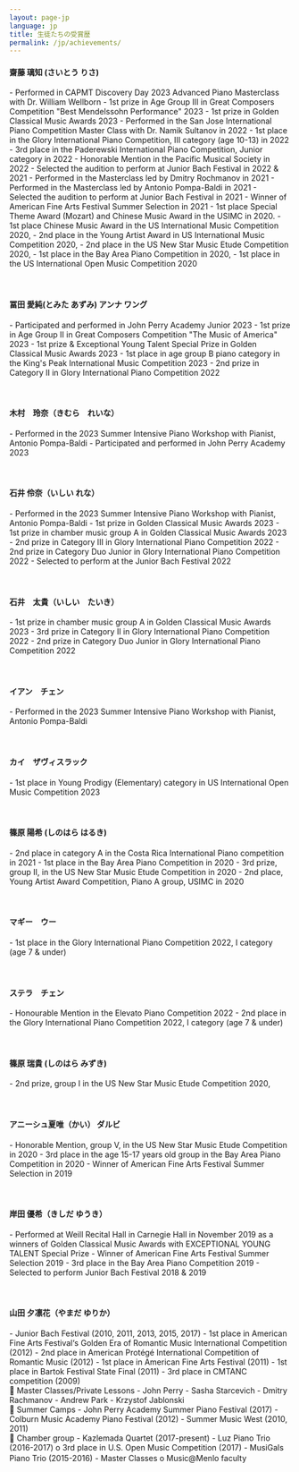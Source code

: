 ```yaml
---
layout: page-jp
language: jp
title: 生徒たちの受賞歴
permalink: /jp/achievements/
---
```

<h4>齋藤 璃知 (さいとう りさ) </h4>
- Performed in CAPMT Discovery Day 2023 Advanced Piano Masterclass with Dr. William Wellborn
- 1st prize in Age Group III in Great Composers Competition "Best Mendelssohn Performance" 2023
- 1st prize in Golden Classical Music Awards 2023
- Performed in the San Jose International Piano Competition Master Class with Dr. Namik Sultanov in 2022
- 1st place in the Glory International Piano Competition, III category (age 10-13) in 2022
- 3rd place in the Paderewski International Piano Competition, Junior category in 2022
- Honorable Mention in the Pacific Musical Society in 2022
- Selected the audition to perform at Junior Bach Festival in 2022 & 2021
- Performed in the Masterclass led by Dmitry Rochmanov in 2021
- Performed in the Masterclass led by Antonio Pompa-Baldi in 2021
- Selected the audition to perform at Junior Bach Festival in 2021
- Winner of American Fine Arts Festival Summer Selection in 2021
- 1st place Special Theme Award (Mozart) and Chinese Music Award in the USIMC in 2020.
- 1st place Chinese Music Award in the US International Music Competition 2020,
- 2nd place in the Young Artist Award in US International Music Competition 2020,
- 2nd place in the US New Star Music Etude Competition 2020,
- 1st place in the Bay Area Piano Competition in 2020,
- 1st place in the US International Open Music Competition 2020
<br><br><br>
<h4>冨田 愛純(とみた あずみ) アンナ ワング</h4>
- Participated and performed in John Perry Academy Junior 2023
- 1st prize in Age Group II in Great Composers Competition "The Music of America" 2023
- 1st prize & Exceptional Young Talent Special Prize in Golden Classical Music Awards 2023
- 1st place in age group B piano category in the King's Peak International Music Competition 2023
- 2nd prize in Category II in Glory International Piano Competition 2022
<br><br><br>
<h4>木村　玲奈（きむら　れいな）</h4>
- Performed in the 2023 Summer Intensive Piano Workshop with Pianist, Antonio Pompa-Baldi
- Participated and performed in John Perry Academy 2023
<br><br><br>
<h4>石井 伶奈（いしい れな）</h4>
- Performed in the 2023 Summer Intensive Piano Workshop with Pianist, Antonio Pompa-Baldi
- 1st prize in Golden Classical Music Awards 2023
- 1st prize in chamber music group A in Golden Classical Music Awards 2023
- 2nd prize in Category III in Glory International Piano Competition 2022
- 2nd prize in Category Duo Junior in Glory International Piano Competition 2022
- Selected to perform at the Junior Bach Festival 2022
<br><br><br>
<h4>石井　太貴（いしい　たいき）</h4>
- 1st prize in chamber music group A in Golden Classical Music Awards 2023
- 3rd prize in Category II in Glory International Piano Competition 2022
- 2nd prize in Category Duo Junior in Glory International Piano Competition 2022
<br><br><br>
<h4>イアン　チェン</h4>
- Performed in the 2023 Summer Intensive Piano Workshop with Pianist, Antonio Pompa-Baldi
<br><br><br>
<h4>カイ　ザヴィスラック</h4>
- 1st place in Young Prodigy (Elementary) category in US International Open Music Competition 2023
<br><br><br>
<h4>篠原 陽希 (しのはら はるき)</h4>
- 2nd place in category A in the Costa Rica International Piano competition in 2021
- 1st place in the Bay Area Piano Competition in 2020
- 3rd prize, group II, in the US New Star Music Etude Competition in 2020
- 2nd place, Young Artist Award Competition, Piano A group, USIMC in 2020
<br><br><br>
<h4>マギー　ウー</h4>
- 1st place in the Glory International Piano Competition 2022, I category (age 7 & under)
<br><br><br>
<h4>ステラ　チェン</h4>
- Honourable Mention in the Elevato Piano Competition 2022
- 2nd place in the Glory International Piano Competition 2022, I category (age 7 & under)
<br><br><br>
<h4>篠原 瑞貴 (しのはら みずき) </h4>
- 2nd prize, group I in the US New Star Music Etude Competition 2020,
<br><br><br>
<h4>アニーシュ夏唯（かい） ダルビ</h4>
- Honorable Mention, group V, in the US New Star Music Etude Competition in 2020
- 3rd place in the age 15-17 years old group in the Bay Area Piano Competition in 2020
- Winner of American Fine Arts Festival Summer Selection in 2019
<br><br><br>
<h4>岸田 優希（きしだ ゆうき）</h4>
- Performed at Weill Recital Hall in Carnegie Hall in November 2019 as a winners of Golden Classical Music Awards with EXCEPTIONAL YOUNG TALENT Special Prize
- Winner of American Fine Arts Festival Summer Selection 2019
- 3rd place in the Bay Area Piano Competition 2019
- Selected to perform Junior Bach Festival 2018 & 2019
<br><br><br>
<h4>山田 夕凛花（やまだ ゆりか）</h4>
- Junior Bach Festival (2010, 2011, 2013, 2015, 2017)
- 1st place in American Fine Arts Festival‘s Golden Era of Romantic Music International Competition (2012)
- 2nd place in American Protégé International Competition of Romantic Music (2012)
- 1st place in American Fine Arts Festival (2011)
- 1st place in Bartok Festival State Final (2011)
- 3rd place in CMTANC competition (2009)

<br>
 Master Classes/Private Lessons
- John Perry
- Sasha Starcevich
- Dmitry Rachmanov
- Andrew Park
- Krzystof Jablonski

<br>
 Summer Camps
- John Perry Academy Summer Piano Festival (2017)
- Colburn Music Academy Piano Festival (2012)
- Summer Music West (2010, 2011)

<br>
 Chamber group
- Kazlemada Quartet (2017-present)
- Luz Piano Trio (2016-2017)
o 3rd place in U.S. Open Music Competition (2017)
- MusiGals Piano Trio (2015-2016)
- Master Classes
o Music@Menlo faculty
　